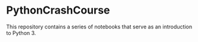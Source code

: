 # PythonCrashCourse
This repository contains a series of notebooks that serve as an introduction to Python 3. 
